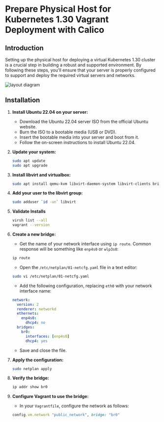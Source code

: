 # Prepare Physical Host for Kubernetes 1.30 Vagrant Deployment with Calico

## Introduction

Setting up the physical host for deploying a virtual Kubernetes 1.30 cluster is a crucial step in building a robust and supported environment. By following these steps, you'll ensure that your server is properly configured to support and deploy the required virtual servers and networks.

![layout diagram](images/physical_host.png)

## Installation

1. **Install Ubuntu 22.04 on your server:**
    - Download the Ubuntu 22.04 server ISO from the official Ubuntu website.
    - Burn the ISO to a bootable media (USB or DVD).
    - Insert the bootable media into your server and boot from it.
    - Follow the on-screen instructions to install Ubuntu 22.04.

2. **Update your system:**

    ```bash
    sudo apt update
    sudo apt upgrade
    ```

3. **Install libvirt and virtualbox:**

    ```bash
    sudo apt install qemu-kvm libvirt-daemon-system libvirt-clients bridge-utils virtualbox vagrant
    ```

4. **Add your user to the libvirt group:**

    ```bash
    sudo adduser `id -un` libvirt
    ```

5. **Validate Installs**

    ```bash
    virsh list --all
    vagrant --version
    ```

6. **Create a new bridge:**
    - Get the name of your network interface using `ip route`.  Common response will be something like `enp4s0` or `wlp3s0`:

    ```bash
    ip route
    ```

    - Open the `/etc/netplan/01-netcfg.yaml` file in a text editor:

    ```bash
    sudo vi /etc/netplan/01-netcfg.yaml
    ```

    - Add the following configuration, replacing `eth0` with your network interface name:

    ```yaml
    network:
      version: 2
      renderer: networkd
      ethernets:
        enp4s0:
          dhcp4: no
      bridges:
        br0:
          interfaces: [enp4s0]
          dhcp4: yes
    ```

    - Save and close the file.

7. **Apply the configuration:**

    ```bash
    sudo netplan apply
    ```

8. **Verify the bridge:**

    ```bash
    ip addr show br0
    ```

9. **Configure Vagrant to use the bridge:**
    - In your `Vagrantfile`, configure the network as follows:

    ```ruby
    config.vm.network "public_network", bridge: "br0"
    ```
